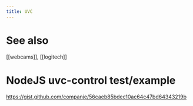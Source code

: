 ```yaml
---
title: UVC
---
```


# See also
[[webcams]], [[logitech]]

# NodeJS uvc-control test/example
https://gist.github.com/companje/56caeb85bdec10ac64c47bd64343219b